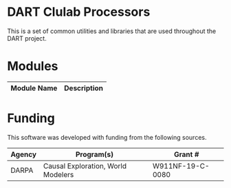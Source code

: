 # DART Clulab Processors
This is a set of common utilities and libraries that are used throughout the DART project.  

# Modules
| Module Name     | Description                                                                                      |
|-----------------|--------------------------------------------------------------------------------------------------|

# Funding
This software was developed with funding from the following sources.

| Agency | Program(s)                         | Grant #          |
|--------|------------------------------------|------------------|
| DARPA  | Causal Exploration, World Modelers | W911NF-19-C-0080 |
